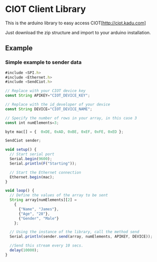 CIOT Client Library
===================

This is the arduino library to easy access CIOT[http://ciot.kadu.com]

Just download the zip structure and import to your arduino installation.

## Example
### Simple example to sender data
```js
#include <SPI.h>
#include <Ethernet.h>
#include <SendCiot.h>

// Replace with your CIOT device key
const String APIKEY="CIOT_DEVICE_KEY";

// Replace with the id_developer of your device
const String DEVICE="CIOT_DEVICE_NAME";

// Specify the number of rows in your array, in this case 3
const int numElements=3;

byte mac[] = {  0xDE, 0xAD, 0xBE, 0xEF, 0xFE, 0xED };

SendCiot sender;

void setup() {
  // Start serial port
  Serial.begin(9600);
  Serial.println(F("Starting"));

  // Start the Ethernet connection
  Ethernet.begin(mac);
}

void loop() {
  // Define the values of the array to be sent
  String array[numElements][2] =
    {
      {"Name", "James"},
      {"Age", "28"},
      {"Gender", "Male"}
    };

  // Using the instance of the library, call the method send
  Serial.println(sender.send(array, numElements, APIKEY, DEVICE));

  //Send this stream every 10 secs.
  delay(10000);
}
```
